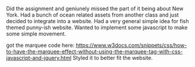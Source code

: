 Did the assignment and geniunely missed the part of it being about New York. Had a bunch of ocean related assets from another class and just decided to integrate into a website. Had a very general simple idea for fish themed punny-ish website. Wanted to implement some javascript to make some simple movement.

got the marquee code here: https://www.w3docs.com/snippets/css/how-to-have-the-marquee-effect-without-using-the-marquee-tag-with-css-javascript-and-jquery.html
Styled it to better fit the website.
